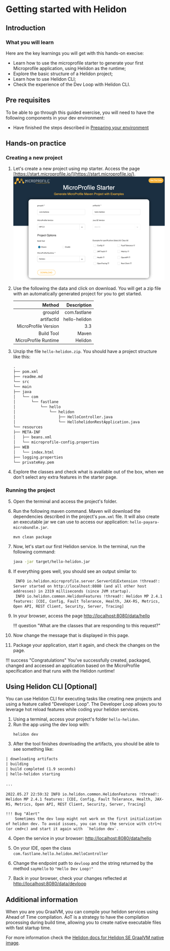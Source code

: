 # Getting started with Helidon

## Introduction

### What you will learn

Here are the key learnings you will get with this hands-on execise:

* Learn how to use the microprofile starter to generate your first Microprofile application, using Helidon as the runtime;
* Explore the basic structure of a Helidon project;
* Learn how to use Helidon CLI;
* Check the experience of the Dev Loop with Helidon CLI.

## Pre requisites

To be able to go through this guided exercise, you will need to have the following components in your dev environment:

* Have finished the steps described in [Preparing your environment](00_environment.md)

## Hands-on practice

### Creating a new project 

1. Let's create a new project using mp starter. Access the page [https://start.microprofile.io/](https://start.microprofile.io/).
   ![mp starter](images/hello-helidon-mp-started.png )

2. Use the following the data and click on download. You will get a zip file with an automatically generated project for you to get started.

      | Method      | Description                          |
      | ----------: | -----------------------------------: |
      | groupId       | com.fastlane  |
      | artifactId       | hello-helidon |
      | MicroProfile Version    | 3.3 |
      | Build Tool | Maven | 
      | MicroProfile Runtime | Helidon |
   
3. Unzip the file `hello-helidon.zip`. You should have a project structure like this:
   ```shell
   .
   ├── pom.xml
   ├── readme.md
   └── src
   └── main
   ├── java
   │   └── com
   │       └── fastlane
   │           └── hello
   │               └── helidon
   │                   ├── HelloController.java
   │                   └── HellohelidonRestApplication.java
   └── resources
   ├── META-INF
   │   ├── beans.xml
   │   └── microprofile-config.properties
   ├── WEB
   │   └── index.html
   ├── logging.properties
   └── privateKey.pem
   ```

4. Explore the classes and check what is available out of the box, when we don't select any extra features in the starter page.

### Running the project

5. Open the terminal and access the project's folder. 

6. Run the following maven command. Maven will download the dependencies described in the project's `pom.xml` file. It will also create an executable jar we can use to access our application: `hello-payara-microbundle.jar`.
   ```shell
   mvn clean package
   ```

7. Now, let's start our first Helidon service. In the terminal, run the following command:
   ```bash
   java -jar target/hello-helidon.jar
   ```

8. If everything goes well, you should see an output similar to:
   ```
    INFO io.helidon.microprofile.server.ServerCdiExtension !thread!: Server started on http://localhost:8080 (and all other host addresses) in 2319 milliseconds (since JVM startup).
    INFO io.helidon.common.HelidonFeatures !thread!: Helidon MP 2.4.1 features: [CDI, Config, Fault Tolerance, Health, JAX-RS, Metrics, Open API, REST Client, Security, Server, Tracing]
   
   ```

9. In your browser, access the page [http://localhost:8080/data/hello](http://localhost:8080/data/hello)

    !!! question "What are the classes that are responding to this request?" 

10. Now change the message that is displayed in this page. 
11. Package your application, start it again, and check the changes on the page. 

!!! success "Congratulations"
    You've successfully created, packaged, changed and accessed an application based on the MicroProfile specification and that runs with the Helidon runtime!

## Using Helidon CLI [Optional]

You can use Helidon CLI for executing tasks like creating new projects and using a feature called "Developer Loop". The Developer Loop allows you to leverage hot reload features while coding your helidon services.

1. Using a terminal, access your project's folder `hello-helidon`.
2. Run the app using the dev loop with:
    ```shell
    helidon dev
    ```
3. After the tool finishes downloading the artifacts, you should be able to see something like:
```shell
| downloading artifacts
| building
| build completed (1.9 seconds)
| hello-helidon starting

...

2022.05.27 22:59:32 INFO io.helidon.common.HelidonFeatures !thread!: Helidon MP 2.4.1 features: [CDI, Config, Fault Tolerance, Health, JAX-RS, Metrics, Open API, REST Client, Security, Server, Tracing]
```

    !!! Bug "Alert"
        Sometimes the dev loop might not work on the first initialization of helidon dev. To avoid issues, you can stop the service with ctrl+c (or cmd+c) and start it again with  `helidon dev`.

4. Open the service in your browser: [http://localhost:8080/data/hello](http://localhost:8080/data/hello)

5. On your IDE, open the class `com.fastlane.hello.helidon.HelloController` 
6. Change the endpoint path to `devloop` and the string returned by the method `sayHello` to `"Hello Dev Loop!"` 
7. Back in your browser, check your changes reflected at [http://localhost:8080/data/devloop](http://localhost:8080/data/devloop)

## Additional information

When you are you GraalVM, you can compile your helidon services using Ahead of Time compilation. AoT is a strategy to have the compilation processing during build time, allowing you to create native executable files with fast startup time.

For more information check the [Helidon docs for Helidon SE GraalVM native image](https://helidon.io/docs/v2/#/se/aot/01_introduction). 
